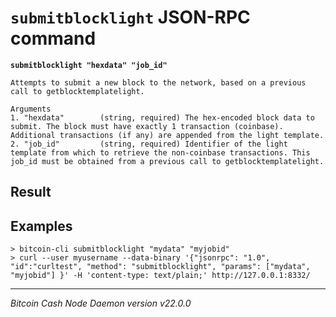 `submitblocklight` JSON-RPC command
===================================

**`submitblocklight "hexdata" "job_id"`**

```
Attempts to submit a new block to the network, based on a previous call to getblocktemplatelight.

Arguments
1. "hexdata"        (string, required) The hex-encoded block data to submit. The block must have exactly 1 transaction (coinbase). Additional transactions (if any) are appended from the light template.
2. "job_id"         (string, required) Identifier of the light template from which to retrieve the non-coinbase transactions. This job_id must be obtained from a previous call to getblocktemplatelight.
```

Result
------

Examples
--------

```
> bitcoin-cli submitblocklight "mydata" "myjobid"
> curl --user myusername --data-binary '{"jsonrpc": "1.0", "id":"curltest", "method": "submitblocklight", "params": ["mydata", "myjobid"] }' -H 'content-type: text/plain;' http://127.0.0.1:8332/
```

***

*Bitcoin Cash Node Daemon version v22.0.0*
